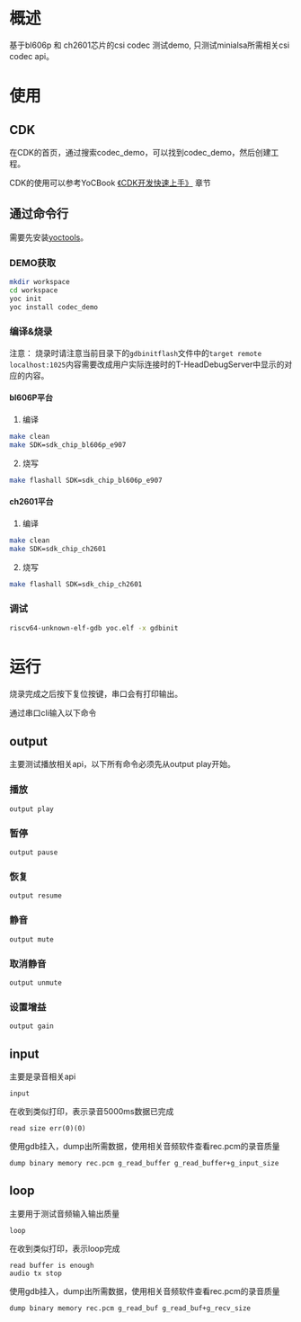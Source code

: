 # 概述
基于bl606p 和 ch2601芯片的csi codec 测试demo, 只测试minialsa所需相关csi codec api。

# 使用
## CDK
在CDK的首页，通过搜索codec_demo，可以找到codec_demo，然后创建工程。

CDK的使用可以参考YoCBook [《CDK开发快速上手》](https://yoc.docs.t-head.cn/yocbook/Chapter2-%E5%BF%AB%E9%80%9F%E4%B8%8A%E6%89%8B%E6%8C%87%E5%BC%95/%E4%BD%BF%E7%94%A8CDK%E5%BC%80%E5%8F%91%E5%BF%AB%E9%80%9F%E4%B8%8A%E6%89%8B.html) 章节

## 通过命令行
需要先安装[yoctools](https://yoc.docs.t-head.cn/yocbook/Chapter2-%E5%BF%AB%E9%80%9F%E4%B8%8A%E6%89%8B%E6%8C%87%E5%BC%95/YocTools.html)。

### DEMO获取

```bash
mkdir workspace
cd workspace
yoc init
yoc install codec_demo
```

### 编译&烧录

注意：
    烧录时请注意当前目录下的`gdbinitflash`文件中的`target remote localhost:1025`内容需要改成用户实际连接时的T-HeadDebugServer中显示的对应的内容。

#### bl606P平台

1. 编译

```bash
make clean
make SDK=sdk_chip_bl606p_e907
```

2. 烧写

```bash
make flashall SDK=sdk_chip_bl606p_e907
```

#### ch2601平台

1. 编译

```bash
make clean
make SDK=sdk_chip_ch2601
```

2. 烧写

```bash
make flashall SDK=sdk_chip_ch2601
```

### 调试

```bash
riscv64-unknown-elf-gdb yoc.elf -x gdbinit
```

# 运行
烧录完成之后按下复位按键，串口会有打印输出。

通过串口cli输入以下命令

## output

主要测试播放相关api，以下所有命令必须先从output play开始。

### 播放

```cli
output play 
```

### 暂停

```cli
output pause
```

### 恢复

```cli
output resume
```

### 静音

```cli
output mute
```

### 取消静音

```cli
output unmute
```

### 设置增益

```cli
output gain
```

## input

主要是录音相关api

```cli
input
```

在收到类似打印，表示录音5000ms数据已完成

```
read size err(0)(0)
```

使用gdb挂入，dump出所需数据，使用相关音频软件查看rec.pcm的录音质量

```
dump binary memory rec.pcm g_read_buffer g_read_buffer+g_input_size 
```

## loop

主要用于测试音频输入输出质量

```cli
loop
```

在收到类似打印，表示loop完成

```
read buffer is enough 
audio tx stop
```

使用gdb挂入，dump出所需数据，使用相关音频软件查看rec.pcm的录音质量

```
dump binary memory rec.pcm g_read_buf g_read_buf+g_recv_size 
```

